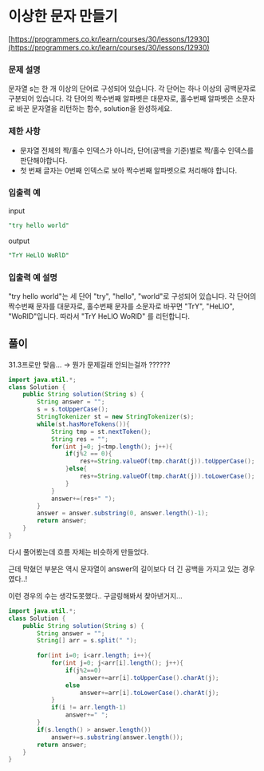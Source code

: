 # 이상한 문자 만들기

[https://programmers.co.kr/learn/courses/30/lessons/12930](https://programmers.co.kr/learn/courses/30/lessons/12930)

### **문제 설명**

문자열 s는 한 개 이상의 단어로 구성되어 있습니다. 각 단어는 하나 이상의 공백문자로 구분되어 있습니다. 각 단어의 짝수번째 알파벳은 대문자로, 홀수번째 알파벳은 소문자로 바꾼 문자열을 리턴하는 함수, solution을 완성하세요.

### 제한 사항

* 문자열 전체의 짝/홀수 인덱스가 아니라, 단어(공백을 기준)별로 짝/홀수 인덱스를 판단해야합니다.
* 첫 번째 글자는 0번째 인덱스로 보아 짝수번째 알파벳으로 처리해야 합니다.

### 입출력 예

input

```sql
"try hello world"
```

output

```sql
"TrY HeLlO WoRlD"
```

### 입출력 예 설명

"try hello world"는 세 단어 "try", "hello", "world"로 구성되어 있습니다. 각 단어의 짝수번째 문자를 대문자로, 홀수번째 문자를 소문자로 바꾸면 "TrY", "HeLlO", "WoRlD"입니다. 따라서 "TrY HeLlO WoRlD" 를 리턴합니다.

## 풀이

31.3프로만 맞음... → 뭔가 문제길래 안되는걸까 ??????

```java
import java.util.*;
class Solution {
    public String solution(String s) {
        String answer = "";
        s = s.toUpperCase();
        StringTokenizer st = new StringTokenizer(s);
        while(st.hasMoreTokens()){
            String tmp = st.nextToken();
            String res = "";
            for(int j=0; j<tmp.length(); j++){
                if(j%2 == 0){
                    res+=String.valueOf(tmp.charAt(j)).toUpperCase();
                }else{
                    res+=String.valueOf(tmp.charAt(j)).toLowerCase();
                }
            }
            answer+=(res+" ");
        }
        answer = answer.substring(0, answer.length()-1);
        return answer;
    }
}
```

다시 풀어봤는데 흐름 자체는 비슷하게 만들었다.

근데 막혔던 부분은 역시 문자열이 answer의 길이보다 더 긴 공백을 가지고 있는 경우였다..!

이런 경우의 수는 생각도못했다.. 구글링해봐서 찾아낸거지...

```java
import java.util.*;
class Solution {
    public String solution(String s) {
        String answer = "";
        String[] arr = s.split(" ");
        
        for(int i=0; i<arr.length; i++){
            for(int j=0; j<arr[i].length(); j++){
                if(j%2==0)
                    answer+=arr[i].toUpperCase().charAt(j);
                else
                    answer+=arr[i].toLowerCase().charAt(j);
            }
            if(i != arr.length-1)
                answer+=" ";
        }
        if(s.length() > answer.length())
            answer+=s.substring(answer.length());
        return answer;
    }
}
```

